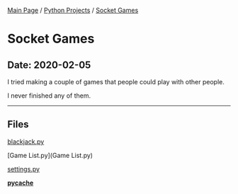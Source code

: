 [Main Page](/) / [Python Projects](/python) / [Socket Games](/python/2020-02-05_Socket_Games)

# Socket Games

## Date: 2020-02-05

I tried making a couple of games that people could play with other people.

I never finished any of them.

-----

## Files

[blackjack.py](blackjack.py)

[Game List.py](Game List.py)

[settings.py](settings.py)

[__pycache__](__pycache__)